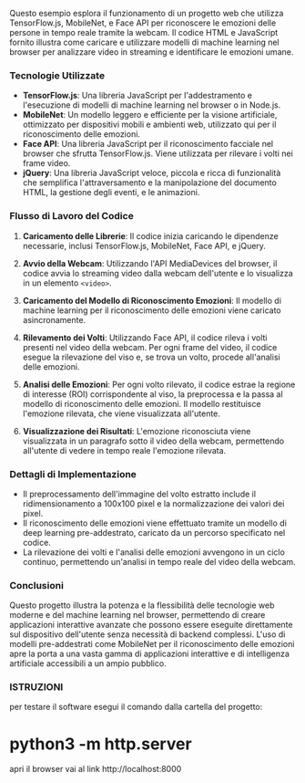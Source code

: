 Questo esempio esplora il funzionamento di un progetto web che utilizza TensorFlow.js, MobileNet, e Face API per riconoscere le emozioni delle persone in tempo reale tramite la webcam. Il codice HTML e JavaScript fornito illustra come caricare e utilizzare modelli di machine learning nel browser per analizzare video in streaming e identificare le emozioni umane.

### Tecnologie Utilizzate

- **TensorFlow.js**: Una libreria JavaScript per l'addestramento e l'esecuzione di modelli di machine learning nel browser o in Node.js.
- **MobileNet**: Un modello leggero e efficiente per la visione artificiale, ottimizzato per dispositivi mobili e ambienti web, utilizzato qui per il riconoscimento delle emozioni.
- **Face API**: Una libreria JavaScript per il riconoscimento facciale nel browser che sfrutta TensorFlow.js. Viene utilizzata per rilevare i volti nei frame video.
- **jQuery**: Una libreria JavaScript veloce, piccola e ricca di funzionalità che semplifica l'attraversamento e la manipolazione del documento HTML, la gestione degli eventi, e le animazioni.

### Flusso di Lavoro del Codice

1. **Caricamento delle Librerie**: Il codice inizia caricando le dipendenze necessarie, inclusi TensorFlow.js, MobileNet, Face API, e jQuery.

2. **Avvio della Webcam**: Utilizzando l'API MediaDevices del browser, il codice avvia lo streaming video dalla webcam dell'utente e lo visualizza in un elemento `<video>`.

3. **Caricamento del Modello di Riconoscimento Emozioni**: Il modello di machine learning per il riconoscimento delle emozioni viene caricato asincronamente.

4. **Rilevamento dei Volti**: Utilizzando Face API, il codice rileva i volti presenti nel video della webcam. Per ogni frame del video, il codice esegue la rilevazione del viso e, se trova un volto, procede all'analisi delle emozioni.

5. **Analisi delle Emozioni**: Per ogni volto rilevato, il codice estrae la regione di interesse (ROI) corrispondente al viso, la preprocessa e la passa al modello di riconoscimento delle emozioni. Il modello restituisce l'emozione rilevata, che viene visualizzata all'utente.

6. **Visualizzazione dei Risultati**: L'emozione riconosciuta viene visualizzata in un paragrafo sotto il video della webcam, permettendo all'utente di vedere in tempo reale l'emozione rilevata.

### Dettagli di Implementazione

- Il preprocessamento dell'immagine del volto estratto include il ridimensionamento a 100x100 pixel e la normalizzazione dei valori dei pixel.
- Il riconoscimento delle emozioni viene effettuato tramite un modello di deep learning pre-addestrato, caricato da un percorso specificato nel codice.
- La rilevazione dei volti e l'analisi delle emozioni avvengono in un ciclo continuo, permettendo un'analisi in tempo reale del video della webcam.

### Conclusioni

Questo progetto illustra la potenza e la flessibilità delle tecnologie web moderne e del machine learning nel browser, permettendo di creare applicazioni interattive avanzate che possono essere eseguite direttamente sul dispositivo dell'utente senza necessità di backend complessi. L'uso di modelli pre-addestrati come MobileNet per il riconoscimento delle emozioni apre la porta a una vasta gamma di applicazioni interattive e di intelligenza artificiale accessibili a un ampio pubblico.

### ISTRUZIONI
per testare il software esegui il comando dalla cartella del progetto:
# python3 -m  http.server
apri il browser vai al link http://localhost:8000
